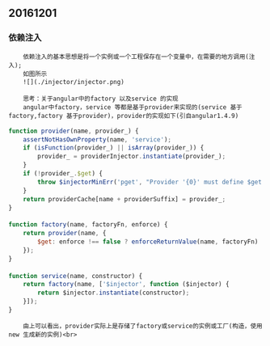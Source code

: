 ## 20161201

### 依赖注入
        依赖注入的基本思想是将一个实例或一个工程保存在一个变量中，在需要的地方调用(注入);
        如图所示
        ![](./injector/injector.png)

        思考：关于angular中的factory 以及service 的实现
        angular中factory，service 等都是基于provider来实现的(service 基于factory,factory 基于provider)，provider的实现如下(引自angular1.4.9)

```javascript
function provider(name, provider_) {
    assertNotHasOwnProperty(name, 'service');
    if (isFunction(provider_) || isArray(provider_)) {
        provider_ = providerInjector.instantiate(provider_);
    }
    if (!provider_.$get) {
        throw $injectorMinErr('pget', "Provider '{0}' must define $get factory method.", name);
    }
    return providerCache[name + providerSuffix] = provider_;
}

function factory(name, factoryFn, enforce) {
    return provider(name, {
        $get: enforce !== false ? enforceReturnValue(name, factoryFn) : factoryFn
    });
}

function service(name, constructor) {
    return factory(name, ['$injector', function ($injector) {
        return $injector.instantiate(constructor);
    }]);
}
```
        由上可以看出，provider实际上是存储了factory或service的实例或工厂(构造，使用new 生成新的实例)<br>
